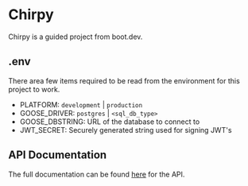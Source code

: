 # Chirpy

Chirpy is a guided project from boot.dev.

## .env

There area few items required to be read from the environment for this project to work.

- PLATFORM: `development` | `production`
- GOOSE_DRIVER: `postgres` | `<sql_db_type>`
- GOOSE_DBSTRING: URL of the database to connect to
- JWT_SECRET: Securely generated string used for signing JWT's

## API Documentation

The full documentation can be found [here](/docs/api.md) for the API.
